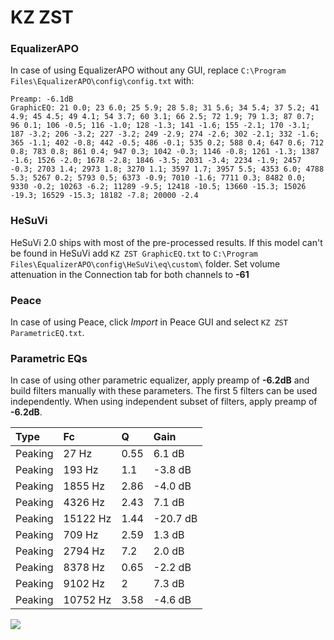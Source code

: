 # KZ ZST

### EqualizerAPO
In case of using EqualizerAPO without any GUI, replace `C:\Program Files\EqualizerAPO\config\config.txt`
with:
```
Preamp: -6.1dB
GraphicEQ: 21 0.0; 23 6.0; 25 5.9; 28 5.8; 31 5.6; 34 5.4; 37 5.2; 41 4.9; 45 4.5; 49 4.1; 54 3.7; 60 3.1; 66 2.5; 72 1.9; 79 1.3; 87 0.7; 96 0.1; 106 -0.5; 116 -1.0; 128 -1.3; 141 -1.6; 155 -2.1; 170 -3.1; 187 -3.2; 206 -3.2; 227 -3.2; 249 -2.9; 274 -2.6; 302 -2.1; 332 -1.6; 365 -1.1; 402 -0.8; 442 -0.5; 486 -0.1; 535 0.2; 588 0.4; 647 0.6; 712 0.8; 783 0.8; 861 0.4; 947 0.3; 1042 -0.3; 1146 -0.8; 1261 -1.3; 1387 -1.6; 1526 -2.0; 1678 -2.8; 1846 -3.5; 2031 -3.4; 2234 -1.9; 2457 -0.3; 2703 1.4; 2973 1.8; 3270 1.1; 3597 1.7; 3957 5.5; 4353 6.0; 4788 5.3; 5267 0.2; 5793 0.5; 6373 -0.9; 7010 -1.6; 7711 0.3; 8482 0.0; 9330 -0.2; 10263 -6.2; 11289 -9.5; 12418 -10.5; 13660 -15.3; 15026 -19.3; 16529 -15.3; 18182 -7.8; 20000 -2.4
```

### HeSuVi
HeSuVi 2.0 ships with most of the pre-processed results. If this model can't be found in HeSuVi add
`KZ ZST GraphicEQ.txt` to `C:\Program Files\EqualizerAPO\config\HeSuVi\eq\custom\` folder.
Set volume attenuation in the Connection tab for both channels to **-61**

### Peace
In case of using Peace, click *Import* in Peace GUI and select `KZ ZST ParametricEQ.txt`.

### Parametric EQs
In case of using other parametric equalizer, apply preamp of **-6.2dB** and build filters manually
with these parameters. The first 5 filters can be used independently.
When using independent subset of filters, apply preamp of **-6.2dB**.

| Type    | Fc       |    Q | Gain     |
|:--------|:---------|:-----|:---------|
| Peaking | 27 Hz    | 0.55 | 6.1 dB   |
| Peaking | 193 Hz   | 1.1  | -3.8 dB  |
| Peaking | 1855 Hz  | 2.86 | -4.0 dB  |
| Peaking | 4326 Hz  | 2.43 | 7.1 dB   |
| Peaking | 15122 Hz | 1.44 | -20.7 dB |
| Peaking | 709 Hz   | 2.59 | 1.3 dB   |
| Peaking | 2794 Hz  | 7.2  | 2.0 dB   |
| Peaking | 8378 Hz  | 0.65 | -2.2 dB  |
| Peaking | 9102 Hz  | 2    | 7.3 dB   |
| Peaking | 10752 Hz | 3.58 | -4.6 dB  |

![](https://raw.githubusercontent.com/jaakkopasanen/AutoEq/master/results/oratory1990/harman_in-ear_2017-1/KZ%20ZST/KZ%20ZST.png)